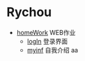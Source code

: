 

# Rychou

* [homeWork](./myhomework/) WEB作业
    * [logIn](./myhomework/logIn.html) 登录界面
    
    * [myinf](./myhomework/myinf.html) 自我介绍
aa
